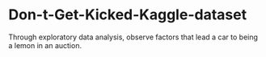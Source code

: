 # Don-t-Get-Kicked-Kaggle-dataset
Through exploratory data analysis, observe factors that lead a car to being a lemon in an auction.
